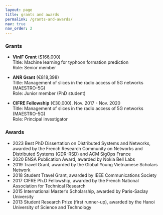 ```yaml
---
layout: page
title: grants and awards
permalink: /grants-and-awards/
nav: true
nav_order: 2
---
```


### Grants
* **VinIF Grant** ($166,000)\
  Title: Machine learning for typhoon formation prediction\
  Role: Senior member
   
* **ANR Grant** (€818,398)\
  Title: Management of slices in the radio access of 5G networks (MAESTRO-5G)\
  Role: Junior member (PhD student)
  
* **CIFRE Fellowship** (€30,000). Nov. 2017 - Nov. 2020\
  Title: Management of slices in the radio access of 5G networks (MAESTRO-5G)\
  Role: Principal investigator
  
### Awards
* 2023 Best PhD Dissertation on Distributed Systems and Networks, awarded by the French Research Community on Networks and Distributed Systems (GDR-RSD) and ACM SigOps France
* 2020 ENSA Publication Award, awarded by Nokia Bell Labs
* 2019 Travel Grant, awarded by the Global Young Vietnamese Scholars Network
* 2018 Student Travel Grant, awarded by IEEE Communications Society
* 2017 CIFRE Ph.D Fellowship, awarded by the French National Association for Technical Research
* 2015 International Master’s Scholarship, awarded by Paris-Saclay University
* 2013 Student Research Prize (first runner-up), awarded by the Hanoi University of Science and Technology
